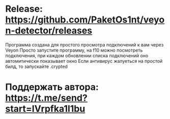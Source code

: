 # Release: https://github.com/PaketOs1nt/veyon-detector/releases
Программа создана для простого просмотра подключений к вам через Veyon
Просто запустите программу, на f10 можно посмотреть подключения, при каждом обновлении списка подключений оно автомитически показывает окно
Если антивирус жалуеться на простой билд, то запускайте .crypted

# Поддержать автора: https://t.me/send?start=IVrpfka1l1bu
